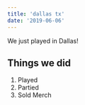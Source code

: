 ```yaml
---
title: 'dallas tx' 
date: '2019-06-06'
---
```


We just played in Dallas! 

## Things we did 

1. Played
2. Partied
3. Sold Merch
